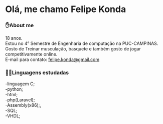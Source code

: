 # Olá, me chamo Felipe Konda
### ✋About me
18 anos.
<br>
Estou no 4° Semestre de Engenharia de computação na PUC-CAMPINAS.
<br>
Gosto de Treinar musculação, basquete e também gosto de jogar competitivamente online.
<br>
E-mail para contato: felipe.konda@gmail.com
<br>
### 👨‍💻Linguagens estudadas
-linguagem C;<br>
-python;<br>
-html;<br>
-php(Laravel);<br>
-Assembly(x86);,<br>
-SQL;<br>
-VHDL;


